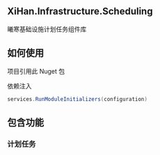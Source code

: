 ﻿## XiHan.Infrastructure.Scheduling

曦寒基础设施计划任务组件库

## 如何使用

项目引用此 Nuget 包

依赖注入

```csharp
services.RunModuleInitializers(configuration)
```

## 包含功能

### 计划任务